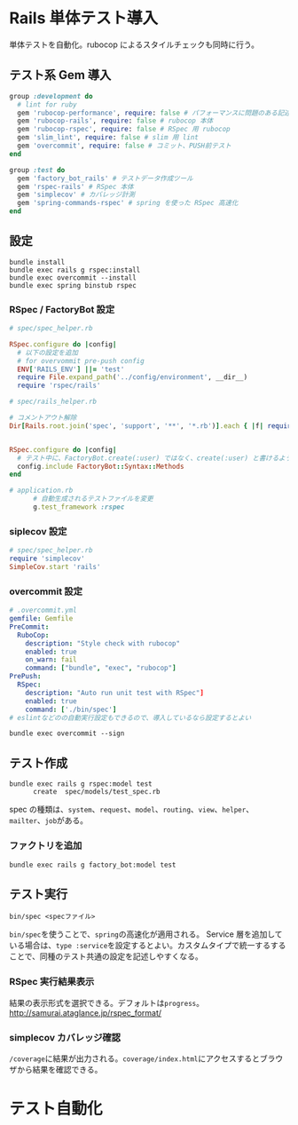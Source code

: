 # Rails 単体テスト導入

単体テストを自動化。rubocop によるスタイルチェックも同時に行う。

## テスト系 Gem 導入

```ruby
group :development do
  # lint for ruby
  gem 'rubocop-performance', require: false # パフォーマンスに問題のある記述を検出
  gem 'rubocop-rails', require: false # rubocop 本体
  gem 'rubocop-rspec', require: false # RSpec 用 rubocop
  gem 'slim_lint', require: false # slim 用 lint
  gem 'overcommit', require: false # コミット、PUSH前テスト
end

group :test do
  gem 'factory_bot_rails' # テストデータ作成ツール
  gem 'rspec-rails' # RSpec 本体
  gem 'simplecov' # カバレッジ計測
  gem 'spring-commands-rspec' # spring を使った RSpec 高速化
end
```

## 設定

```shell
bundle install
bundle exec rails g rspec:install
bundle exec overcommit --install
bundle exec spring binstub rspec
```

### RSpec / FactoryBot 設定

```ruby
# spec/spec_helper.rb

RSpec.configure do |config|
  # 以下の設定を追加
  # for overvommit pre-push config
  ENV['RAILS_ENV'] ||= 'test'
  require File.expand_path('../config/environment', __dir__)
  require 'rspec/rails'
```

```ruby
# spec/rails_helper.rb

# コメントアウト解除
Dir[Rails.root.join('spec', 'support', '**', '*.rb')].each { |f| require f }


RSpec.configure do |config|
  # テスト中に、FactoryBot.create(:user) ではなく、create(:user) と書けるようになる。
  config.include FactoryBot::Syntax::Methods
end
```

```ruby
# application.rb
      # 自動生成されるテストファイルを変更
      g.test_framework :rspec
```

### siplecov 設定

```ruby
# spec/spec_helper.rb
require 'simplecov'
SimpleCov.start 'rails'
```

### overcommit 設定

```yml
# .overcommit.yml
gemfile: Gemfile
PreCommit:
  RuboCop:
    description: "Style check with rubocop"
    enabled: true
    on_warn: fail
    command: ["bundle", "exec", "rubocop"]
PrePush:
  RSpec:
    description: "Auto run unit test with RSpec"]
    enabled: true
    command: ['./bin/spec']
# eslintなどのの自動実行設定もできるので、導入しているなら設定するとよい
```

```shell
bundle exec overcommit --sign
```

## テスト作成

```shell
bundle exec rails g rspec:model test
      create  spec/models/test_spec.rb
```

spec の種類は、`system`、`request`、`model`、`routing`、`view`、`helper`、`mailter`、`job`がある。

### ファクトリを追加

```shell
bundle exec rails g factory_bot:model test
```

## テスト実行

```shell
bin/spec <specファイル>
```

`bin/spec`を使うことで、`spring`の高速化が適用される。
Service 層を追加している場合は、`type :service`を設定するとよい。カスタムタイプで統一するすることで、同種のテスト共通の設定を記述しやすくなる。

### RSpec 実行結果表示

結果の表示形式を選択できる。デフォルトは`progress`。
<http://samurai.ataglance.jp/rspec_format/>

### simplecov カバレッジ確認

`/coverage`に結果が出力される。`coverage/index.html`にアクセスするとブラウザから結果を確認できる。

# テスト自動化

